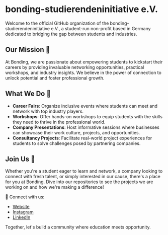 # bonding-studierendeninitiative e.V.

Welcome to the official GitHub organization of the bonding-studierendeninitiative e.V., a student-run non-profit based in Germany dedicated to bridging the gap between students and industries.

## Our Mission 🎯
At Bonding, we are passionate about empowering students to kickstart their careers by providing invaluable networking opportunities, practical workshops, and industry insights. We believe in the power of connection to unlock potential and foster professional growth.

## What We Do 🤝
- **Career Fairs**: Organize inclusive events where students can meet and network with top industry players.
- **Workshops**: Offer hands-on workshops to equip students with the skills they need to thrive in the professional world.
- **Company Presentations**: Host informative sessions where businesses can showcase their work culture, projects, and opportunities.
- **Consultancy Projects**: Facilitate real-world project experiences for students to solve challenges posed by partnering companies.

## Join Us 🌱
Whether you're a student eager to learn and network, a company looking to connect with fresh talent, or simply interested in our cause, there's a place for you at Bonding. Dive into our repositories to see the projects we are working on and how we're making a difference!

🔗 Connect with us:
- [Website](bonding.de)
- [Instagram](https://www.instagram.com/bonding.ev/)
- [LinkedIn](https://www.linkedin.com/company/bonding-studierendeninitiative-ev)

Together, let's build a community where education meets opportunity.

